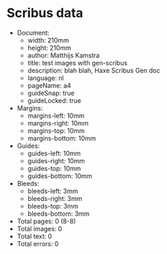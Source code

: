 # Scribus data

- Document:
	- width: 210mm
	- height: 210mm
	- author: Matthijs Kamstra
	- title: test images with gen-scribus
	- description: blah blah, Haxe Scribus Gen doc
	- language: nl
	- pageName: a4
	- guideSnap: true
	- guideLocked: true
- Margins:
	- margins-left: 10mm
	- margins-right: 10mm
	- margins-top: 10mm
	- margins-bottom: 10mm
- Guides:
	- guides-left: 10mm
	- guides-right: 10mm
	- guides-top: 10mm
	- guides-bottom: 10mm
- Bleeds:
	- bleeds-left: 3mm
	- bleeds-right: 3mm
	- bleeds-top: 3mm
	- bleeds-bottom: 3mm
- Total pages: 0 (8-8)
- Total images: 0
- Total text: 0
- Total errors: 0
